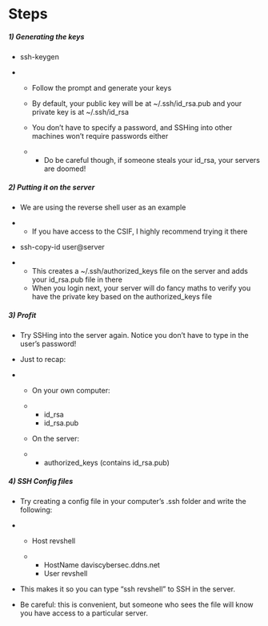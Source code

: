 # Steps

##### 1) Generating the keys

- ssh-keygen

- - Follow the prompt and generate your keys

  - By default, your public key will be at ~/.ssh/id_rsa.pub and your private key is at ~/.ssh/id_rsa

  - You don’t have to specify a password, and SSHing into other machines won’t require passwords either

  - - Do be careful though, if someone steals your id_rsa, your servers are doomed!

##### 2) Putting it on the server

- We are using the reverse shell user as an example

- - If you have access to the CSIF, I highly recommend trying it there

- ssh-copy-id user@server

- - This creates a ~/.ssh/authorized_keys file on the server and adds your id_rsa.pub file in there
  - When you login next, your server will do fancy maths to verify you have the private key based on the authorized_keys file

##### 3) Profit

- Try SSHing into the server again. Notice you don’t have to type in the user’s password!

- Just to recap:

- - On your own computer:

  - - id_rsa
    - id_rsa.pub

  - On the server:

  - - authorized_keys (contains id_rsa.pub)

##### 4) SSH Config files

- Try creating a config file in your computer’s .ssh folder and write the following:

- - Host revshell

  - - HostName daviscybersec.ddns.net
    - User revshell

- This makes it so you can type “ssh revshell” to SSH in the server.

- Be careful: this is convenient, but someone who sees the file will know you have access to a particular server.


